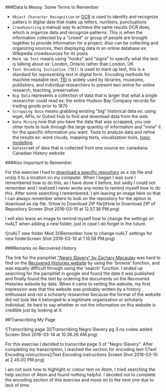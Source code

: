 ###Data Is Messy: Some Terms to Remember

* `Object Character Recognition` or [OCR](http://electricarchaeology.ca/2014/07/15/doing-ocr-within-r/) is used to identify and recognize patters in digital data that make up letters, numbers, punctuations 
* `Crowdsourcing` a manual way to achieve the same results OCR does, which is organize data and recognize patterns. This is when the information collected by a "crowd" or group of people are brought together to provide information for a project. Also can be collecting and organizing sources, then displaying data in an online database ex: Wikipedia crowdsources for its posts 
* `Mark Up Text` means using "hooks" and "signs" to specify what the text is talking about ex: London, Ontario rather than London, UK
* `Text Encoding Initiative (TEI)` is used to mark up text, this is a standard for representing text in digital form. Encoding methods for machine readable text. [TEI](http://www.tei-c.org/index.xml) is widely used by libraries, museums, publishers, and individual researchers to present text online for online research, teaching, preservation 
* `Big Data` represents a collection of data that is larger that what a single researcher could read ex: the entire Hudson Bay Company records for trading goods prior to 1870
* `Scrapping Data` means grabbing existing "big" historical data  ex: using wget, APIs, or Outwit Hub to find and download data from the web
* `Data Mining` now that you have the data that was scrapped, you use other tools to look through the large quantity of information and "mine" it for the specific information you want. Tools to analyze data and refine the results ex: word clouds, mapping texts, visualization tools, [topic modelling](http://humanities.uva.nl/~mkoolen1/materials/KB_Mallet_2015/KB_Mallet.html#0) 
* `Dataset`set of data that is collected from one source ex: canadiana Canadian History website

###Also Important to Remember 

For this exercise I had to [download a specific repository](https://github.com/1991MelJ/Open-Notebook-/tree/master/module%203/module3-wranglingdata-master) as a zip file and unzip it to a location on my computer. When I began I was sure I remembered how to do this, as I have done it before, but sadly I could not remember and I realized I never wrote any notes to remind myself how to do this. After some searching I remembered. I am leaving an image here so that I can always remember where to look on the repository for the option to download as zip file. 
![How to Download ZIP file](How to Download ZIP of Repository Screen Shot 2016-03-10 at 12.57.36 PM.png)

I will also leave an image to remind myself how to change the settings on nvALT when adding a new folder, just in case I do forget in the future. 

![nvALT new folder Mod 3](Remember how to change nvALT settings for new folderScreen Shot 2016-03-10 at 1.16.58 PM.png)

###Remarks on Recovered History

The link for the pamphlet ["Negro Slavery" by Zachary Macaulay](http://www.recoveredhistories.org/pamphlet1.php?page=1&orderby=date&catid=805) was hard to find on the [Recovered Histories website](http://www.recoveredhistories.org) by using the 'browse' function, and was equally difficult through using the 'search' function. I ended up searching for the pamphlet in google and found the date it was published and finally found the text by ordering the documents on the Recovered Histories website by date. When it came to vetting the website, my first impression was that this website was probably written by a history enthusiast and not a scholarly researcher because the format of the website did not look like it belonged to a legitimate organization or scholarly individual. Its hard to say whether or not the information on this website is credible just by looking at it. 

##Transcribing My Page

![Transcribing page 3](Transcribing Negro Slavery pg 3 no codes added Screen Shot 2016-03-14 at 10.36.26 AM.png)

For this exercise I decided to transcribe page 3 of "Negro Slavery". After completing my transcription, I reached the section for encoding text
![Text Encoding instructions](Text Encoding instructions Screen Shot 2016-03-10 at 2.45.00 PM.png)

I am not sure how to highlight or colour text on Atom, I tried searching the help section of Atom and found nothing helpful. I decided not to complete the encoding section of this exercise and move on to the next one due to lack of time.